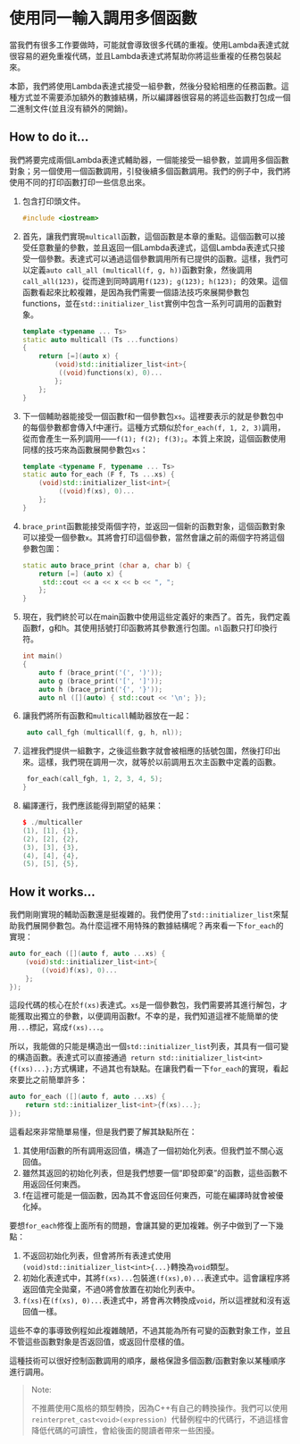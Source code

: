 # 使用同一輸入調用多個函數

當我們有很多工作要做時，可能就會導致很多代碼的重複。使用Lambda表達式就很容易的避免重複代碼，並且Lambda表達式將幫助你將這些重複的任務包裝起來。

本節，我們將使用Lambda表達式接受一組參數，然後分發給相應的任務函數。這種方式並不需要添加額外的數據結構，所以編譯器很容易的將這些函數打包成一個二進制文件(並且沒有額外的開銷)。

## How to do it...

我們將要完成兩個Lambda表達式輔助器，一個能接受一組參數，並調用多個函數對象；另一個使用一個函數調用，引發後續多個函數調用。我們的例子中，我們將使用不同的打印函數打印一些信息出來。

1. 包含打印頭文件。

   ```c++
   #include <iostream>
   ```

2. 首先，讓我們實現`multicall`函數，這個函數是本章的重點。這個函數可以接受任意數量的參數，並且返回一個Lambda表達式，這個Lambda表達式只接受一個參數。表達式可以通過這個參數調用所有已提供的函數。這樣，我們可以定義`auto call_all (multicall(f, g, h))`函數對象，然後調用`call_all(123)`，從而達到同時調用`f(123); g(123); h(123); `的效果。這個函數看起來比較複雜，是因為我們需要一個語法技巧來展開參數包functions，並在`std::initializer_list`實例中包含一系列可調用的函數對象。

   ```c++
   template <typename ... Ts>
   static auto multicall (Ts ...functions)
   {
       return [=](auto x) {
           (void)std::initializer_list<int>{
           	((void)functions(x), 0)...
           };
       };
   }
   ```

3. 下一個輔助器能接受一個函數f和一個參數包`xs`。這裡要表示的就是參數包中的每個參數都會傳入f中運行。這種方式類似於`for_each(f, 1, 2, 3)`調用，從而會產生一系列調用——` f(1); f(2); f(3); `。本質上來說，這個函數使用同樣的技巧來為函數展開參數包`xs`：

   ```c++
   template <typename F, typename ... Ts>
   static auto for_each (F f, Ts ...xs) {
       (void)std::initializer_list<int>{
      		((void)f(xs), 0)...
       };
   }
   ```

4. `brace_print`函數能接受兩個字符，並返回一個新的函數對象，這個函數對象可以接受一個參數`x`。其將會打印這個參數，當然會讓之前的兩個字符將這個參數包圍：

   ```c++
   static auto brace_print (char a, char b) {
       return [=] (auto x) {
       	std::cout << a << x << b << ", ";
       };
   }
   ```

5. 現在，我們終於可以在main函數中使用這些定義好的東西了。首先，我們定義函數f，g和h。其使用括號打印函數將其參數進行包圍。`nl`函數只打印換行符。

   ```c++
   int main()
   {
       auto f (brace_print('(', ')'));
       auto g (brace_print('[', ']'));
       auto h (brace_print('{', '}'));
       auto nl ([](auto) { std::cout << '\n'; });		
   ```

6. 讓我們將所有函數和`multicall`輔助器放在一起：

   ```c++
   	auto call_fgh (multicall(f, g, h, nl)); 
   ```

7. 這裡我們提供一組數字，之後這些數字就會被相應的括號包圍，然後打印出來。這樣，我們現在調用一次，就等於以前調用五次主函數中定義的函數。

   ```c++
   	for_each(call_fgh, 1, 2, 3, 4, 5);
   }
   ```

8. 編譯運行，我們應該能得到期望的結果：

   ```c++
   $ ./multicaller
   (1), [1], {1},
   (2), [2], {2},
   (3), [3], {3},
   (4), [4], {4},
   (5), [5], {5},
   ```

## How it works...

我們剛剛實現的輔助函數還是挺複雜的。我們使用了`std::initializer_list`來幫助我們展開參數包。為什麼這裡不用特殊的數據結構呢？再來看一下`for_each`的實現：

```c++
auto for_each ([](auto f, auto ...xs) {
    (void)std::initializer_list<int>{
    	((void)f(xs), 0)...
    };
});
```

這段代碼的核心在於`f(xs)`表達式。`xs`是一個參數包，我們需要將其進行解包，才能獲取出獨立的參數，以便調用函數f。不幸的是，我們知道這裡不能簡單的使用`...`標記，寫成`f(xs)...`。

所以，我能做的只能是構造出一個`std::initializer_list`列表，其具有一個可變的構造函數。表達式可以直接通過` return std::initializer_list<int>{f(xs)...};`方式構建，不過其也有缺點。在讓我們看一下`for_each`的實現，看起來要比之前簡單許多：

```c++
auto for_each ([](auto f, auto ...xs) {
	return std::initializer_list<int>{f(xs)...};
});
```

這看起來非常簡單易懂，但是我們要了解其缺點所在：

1. 其使用f函數的所有調用返回值，構造了一個初始化列表。但我們並不關心返回值。
2. 雖然其返回的初始化列表，但是我們想要一個“即發即棄”的函數，這些函數不用返回任何東西。
3. f在這裡可能是一個函數，因為其不會返回任何東西，可能在編譯時就會被優化掉。

要想`for_each`修復上面所有的問題，會讓其變的更加複雜。例子中做到了一下幾點：

1. 不返回初始化列表，但會將所有表達式使用` (void)std::initializer_list<int>{...} `轉換為`void`類型。
2. 初始化表達式中，其將`f(xs)...`包裝進`(f(xs),0)...`表達式中。這會讓程序將返回值完全拋棄，不過0將會放置在初始化列表中。
3. `f(xs)`在`(f(xs), 0)...`表達式中，將會再次轉換成`void`，所以這裡就和沒有返回值一樣。

這些不幸的事導致例程如此複雜醜陋，不過其能為所有可變的函數對象工作，並且不管這些函數對象是否返回值，或返回什麼樣的值。

這種技術可以很好控制函數調用的順序，嚴格保證多個函數/函數對象以某種順序進行調用。

> Note:
>
> 不推薦使用C風格的類型轉換，因為C++有自己的轉換操作。我們可以使用`reinterpret_cast<void>(expression) `代替例程中的代碼行，不過這樣會降低代碼的可讀性，會給後面的閱讀者帶來一些困擾。

